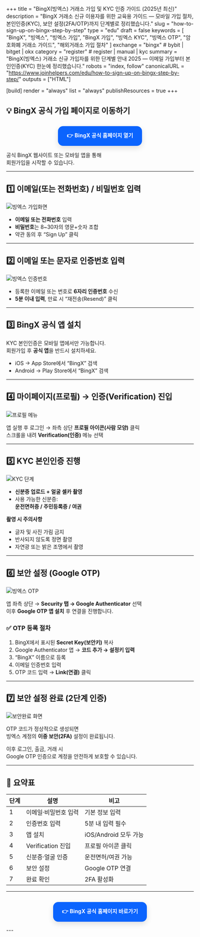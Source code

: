+++
title = "BingX(빙엑스) 거래소 가입 및 KYC 인증 가이드 (2025년 최신)"
description = "BingX 거래소 신규 이용자를 위한 교육용 가이드 — 모바일 가입 절차, 본인인증(KYC), 보안 설정(2FA/OTP)까지 단계별로 정리했습니다."
slug = "how-to-sign-up-on-bingx-step-by-step"
type = "edu"
draft = false
keywords = [
  "BingX",
  "빙엑스",
  "빙엑스 가입",
  "BingX 가입",
  "빙엑스 KYC",
  "빙엑스 OTP",
  "암호화폐 거래소 가이드",
  "해외거래소 가입 절차"
]
exchange = "bingx"   # bybit | bitget | okx
category = "register" # register | manual | kyc
summary = "BingX(빙엑스) 거래소 신규 가입자를 위한 단계별 안내 2025 — 이메일 가입부터 본인인증(KYC) 한눈에 정리했습니다."
robots = "index, follow"
canonicalURL = "https://www.joinhelpers.com/edu/how-to-sign-up-on-bingx-step-by-step/"
outputs = ["HTML"]

[build]
  render = "always"
  list = "always"
  publishResources = true
+++


## 💡 BingX 공식 가입 페이지로 이동하기
<div class="bingx-cta-wrap">
  <a href="/go/bingx-next/"
     class="bingx-btn"
     target="_blank"
     rel="noopener nofollow sponsored">
    👉 BingX 공식 홈페이지 열기
  </a>
</div>

공식 BingX 웹사이트 또는 모바일 앱을 통해  
회원가입을 시작할 수 있습니다.

---

## 1️⃣ 이메일(또는 전화번호) / 비밀번호 입력

![빙엑스 가입화면](/img/guide/mobile-register-01.png)

- **이메일 또는 전화번호** 입력  
- **비밀번호**는 8~30자의 영문+숫자 조합  
- 약관 동의 후 “Sign Up” 클릭  

---

## 2️⃣ 이메일 또는 문자로 인증번호 입력

![빙엑스 인증번호](/img/guide/mobile-register-02.png)

- 등록한 이메일 또는 번호로 **6자리 인증번호** 수신  
- **5분 이내 입력**, 만료 시 “재전송(Resend)” 클릭  

---

## 3️⃣ BingX 공식 앱 설치

KYC 본인인증은 모바일 앱에서만 가능합니다.  
회원가입 후 **공식 앱**을 반드시 설치하세요.

- iOS → App Store에서 “BingX” 검색  
- Android → Play Store에서 “BingX” 검색  

---

## 4️⃣ 마이페이지(프로필) → 인증(Verification) 진입

![프로필 메뉴](/img/guide/mobile-register-03.png)

앱 실행 후 로그인 → 좌측 상단 **프로필 아이콘(사람 모양)** 클릭  
스크롤을 내려 **Verification(인증)** 메뉴 선택  

---

## 5️⃣ KYC 본인인증 진행

![KYC 단계](/img/guide/mobile-register-05.png)

- **신분증 업로드 + 얼굴 셀카 촬영**  
- 사용 가능한 신분증:  
  **운전면허증 / 주민등록증 / 여권**

**촬영 시 주의사항**
- 글자 및 사진 가림 금지  
- 반사되지 않도록 정면 촬영  
- 자연광 또는 밝은 조명에서 촬영  

---

## 6️⃣ 보안 설정 (Google OTP)

![빙엑스 OTP](/img/guide/mobile-register-08.png)

앱 좌측 상단 → **Security 탭 → Google Authenticator** 선택  
이후 **Google OTP 앱 설치** 후 연결을 진행합니다.

### ✅ OTP 등록 절차
1. BingX에서 표시된 **Secret Key(보안키)** 복사  
2. Google Authenticator 앱 → **코드 추가 → 설정키 입력**  
3. “BingX” 이름으로 등록  
4. 이메일 인증번호 입력  
5. OTP 코드 입력 → **Link(연결)** 클릭  

---

## 7️⃣ 보안 설정 완료 (2단계 인증)

![보안완료 화면](/img/guide/mobile-register-10.png)

OTP 코드가 정상적으로 생성되면  
빙엑스 계정의 **이중 보안(2FA)** 설정이 완료됩니다.  

이후 로그인, 출금, 거래 시  
Google OTP 인증으로 계정을 안전하게 보호할 수 있습니다.

---

## 🧩 요약표

| 단계 | 설명 | 비고 |
|------|------|------|
| 1 | 이메일·비밀번호 입력 | 기본 정보 입력 |
| 2 | 인증번호 입력 | 5분 내 입력 필수 |
| 3 | 앱 설치 | iOS/Android 모두 가능 |
| 4 | Verification 진입 | 프로필 아이콘 클릭 |
| 5 | 신분증·얼굴 인증 | 운전면허/여권 가능 |
| 6 | 보안 설정 | Google OTP 연결 |
| 7 | 완료 확인 | 2FA 활성화 |

---
<div class="bingx-cta-wrap">
  <a href="/go/bingx-next/"
     class="bingx-btn"
     target="_blank"
     rel="noopener nofollow sponsored">
    👉 BingX 공식 홈페이지 바로가기
  </a>
</div>
---
<style>
/* BingX 스타일 CTA 버튼 (브랜드 파랑 #0B64FE) */
.bingx-cta-wrap {
  display: flex;
  justify-content: center;
  margin: 28px 0 14px;
}
.bingx-btn {
  display: inline-block;
  background: #0B64FE;            /* BingX blue */
  color: #fff;
  font-weight: 700;
  letter-spacing: .2px;
  padding: 14px 24px;
  border-radius: 14px;
  text-decoration: none;
  box-shadow: 0 6px 16px rgba(0, 0, 0, .12);
  transition: transform .08s ease, box-shadow .2s ease, opacity .2s ease;
}
.bingx-btn:hover {
  transform: translateY(-1px);
  box-shadow: 0 10px 24px rgba(0, 0, 0, .18);
  opacity: .98;
}
.bingx-btn:active {
  transform: translateY(0);
  box-shadow: 0 4px 12px rgba(0, 0, 0, .12);
}
/* 모바일 대응 */
@media (max-width:520px) {
  .bingx-btn {
    width: 100%;
    text-align: center;
  }
}
/* 다크 모드 색상 보정 */
@media (prefers-color-scheme: dark) {
  .bingx-btn {
    background: #084ECC; /* 어두운 배경 대비용 짙은 블루 */
  }
}
</style>